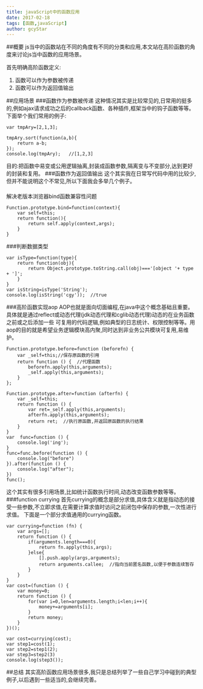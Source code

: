 ```yaml
---
title: javaScript中的函数应用
date: 2017-02-18
tags: [函数,javaScript]
author: gcyStar
---
```

##概要
js当中的函数站在不同的角度有不同的分类和应用,本文站在高阶函数的角度来讨论js当中函数的应用场景。

首先明确高阶函数定义:

 1. 函数可以作为参数被传递
 2. 函数可以作为返回值输出

##应用场景
###函数作为参数被传递
这种情况其实是比较常见的,日常用的挺多的,例如ajax请求成功之后的callback函数、各种插件,框架当中的钩子函数等等。下面举个我们常用的例子:

```
var tmpAry=[2,1,3];

tmpAry.sort(function(a,b){
    return a-b;
});
console.log(tmpAry);   //[1,2,3]
```


目的:把函数中易变或公用逻辑抽离,封装成函数参数,隔离变与不变部分,达到更好的封装和复用。
###函数作为返回值输出
这个其实我在日常写代码中用的比较少,但并不能说明这个不常见,所以下面我会多举几个例子。
####
解决老版本浏览器bind函数兼容性问题

```
Function.prototype.bind=function(context){
    var self=this;
    return function(){
        return self.apply(context,args);
    }
}
```


###判断数据类型

```
var isType=function(type){
    return function(obj){
        return Object.prototype.toString.call(obj)==='[object '+ type + ']';
    }
}
var isString=isType('String');
console.log(isString('cgy'));  //true
```


###高阶函数实现aop
AOP也就是面向切面编程,在java中这个概念基础且重要。具体就是通过reflect或动态代理(jdk动态代理和cglib动态代理)动态的在业务函数之前或之后添加一些
可复用的代码逻辑,例如典型的日志统计、权限控制等等。用aop的目的就是希望业务逻辑模块高内聚,同时达到非业务公共模块可复用,易维护。

```
Function.prototype.before=function (beforefn) {
    var _self=this;//保存原函数的引用
    return function () {  //代理函数
        beforefn.apply(this,arguments);
        _self.apply(this,arguments);
    }
};

Function.prototype.after=function (afterfn) {
    var _self=this;
    return function () {
        var ret=_self.apply(this,arguments);
        afterfn.apply(this,arguments);
        return ret;  //执行原函数,并返回原函数的执行结果
    }
}
var  func=function () {
    console.log('ing');
}
func=func.before(function () {
    console.log("before")
}).after(function () {
    console.log("after");
})
func();
```


这个其实有很多引用场景,比如统计函数执行时间,动态改变函数参数等等。
###function currying
首先currying的概念是部分求值,具体含义就是指动态的接受一些参数,不立即求值,在需要计算求值时访问之前闭包中保存的参数,一次性进行求值。
下面是一个部分求值通用的currying函数。

```
var currying=function (fn) {
    var args=[];
    return function () {
        if(arguments.length===0){
            return fn.apply(this,args);
        }else{
            [].push.apply(args,arguments);
            return arguments.callee;  //指向当前匿名函数,以便于参数连续暂存
        }
    }
}
var cost=(function () {
    var money=0;
    return function () {
        for(var i=0,len=arguments.length;i<len;i++){
            money+=arguments[i];
        }
        return money;
    }
})();

var cost=currying(cost);
var step1=cost(1);
var step2=step1(2);
var step3=step2(3)
console.log(step3());

```


##总结
其实高阶函数应用场景很多,我只是总结列举了一些自己学习中碰到的典型例子,以后遇到一些适当的,会继续完善。
 
 
 
 
 
 
 
 
 
 
 
 
 
 
 
 
 
 
 
 
 
 
 
 
 
 
 
 
 
 